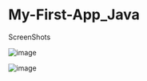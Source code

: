 # My-First-App_Java
ScreenShots

![image](https://github.com/GitNinja0/My-First-App_Java/assets/146742892/4ac4d633-cf0d-4641-9e83-b98250de1362)

![image](https://github.com/GitNinja0/My-First-App_Java/assets/146742892/973f8657-31ce-4dde-b06e-c7ebf2070969)
